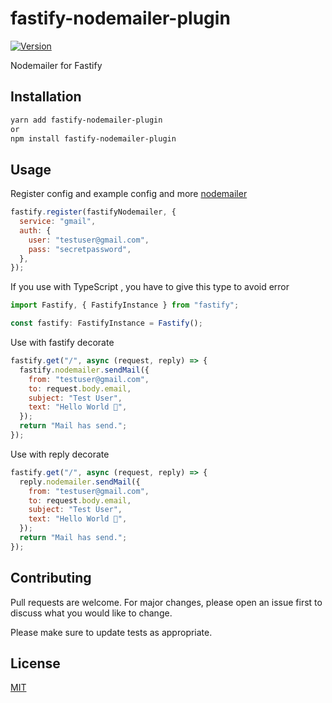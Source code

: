 # fastify-nodemailer-plugin

[![Version](https://img.shields.io/npm/v/fastify-nodemailer-plugin.svg)](https://www.npmjs.com/package/fastify-nodemailer-plugin)

Nodemailer for Fastify

## Installation

```bash
yarn add fastify-nodemailer-plugin
or
npm install fastify-nodemailer-plugin
```

## Usage

Register config and example config and more [nodemailer](https://nodemailer.com/about/)

```js
fastify.register(fastifyNodemailer, {
  service: "gmail",
  auth: {
    user: "testuser@gmail.com",
    pass: "secretpassword",
  },
});
```

If you use with TypeScript , you have to give this type to avoid error

```js
import Fastify, { FastifyInstance } from "fastify";

const fastify: FastifyInstance = Fastify();
```

Use with fastify decorate

```js
fastify.get("/", async (request, reply) => {
  fastify.nodemailer.sendMail({
    from: "testuser@gmail.com",
    to: request.body.email,
    subject: "Test User",
    text: "Hello World 👋",
  });
  return "Mail has send.";
});
```

Use with reply decorate

```js
fastify.get("/", async (request, reply) => {
  reply.nodemailer.sendMail({
    from: "testuser@gmail.com",
    to: request.body.email,
    subject: "Test User",
    text: "Hello World 👋",
  });
  return "Mail has send.";
});
```

## Contributing

Pull requests are welcome. For major changes, please open an issue first to discuss what you would like to change.

Please make sure to update tests as appropriate.

## License

[MIT](https://choosealicense.com/licenses/mit/)

